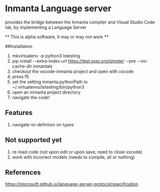 # Inmanta Language server

provides the bridge between the Inmanta compiler and Visual Studio Code ide, by implementing a Language Server

** This is alpha software, it may or may not work **

##Installation

1. mkvirtualenv -p python3 lstesting
2. pip install --extra-index-url https://test.pypi.org/simple/ --pre --no-cache-dir inmantals
3. checkout the vscode-inmanta project and open with vscode
4. press f5
5. set the setting inmanta.pythonPath to ~/.virtualenvs/lstesting/bin/python3
6. open an inmanta project directory
7. navigate the code!

## Features

1. navigate-to-defintion on types

## Not supported yet

1. re-load code (not upon edit or upon save, need to close vscode)
2. work with incorrect models (needs to compile, all or nothing)

## References
https://microsoft.github.io/language-server-protocol/specification